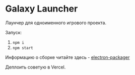 # Galaxy Launcher
Лаунчер для одноименного игрового проекта.

Запуск:
1. `npm i`
2. `npm start`

Информацию о сборке читайте здесь - [electron-packager](https://github.com/electron/electron-packager)

Деплоить советую в Vercel. 
